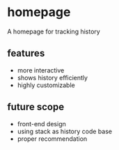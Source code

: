 # homepage
A homepage for tracking history

## features 
* more interactive 
* shows history efficiently 
* highly customizable 

## future scope 
* front-end design 
* using stack as history code base 
* proper recommendation 
